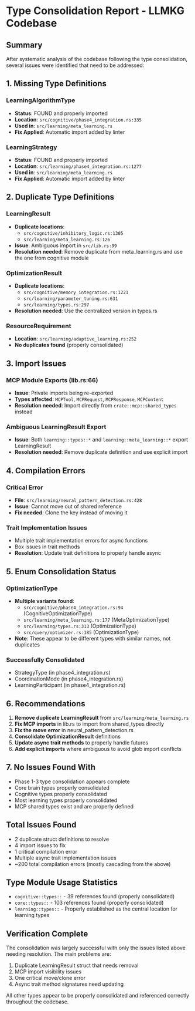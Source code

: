 # Type Consolidation Report - LLMKG Codebase

## Summary
After systematic analysis of the codebase following the type consolidation, several issues were identified that need to be addressed:

## 1. Missing Type Definitions

### LearningAlgorithmType
- **Status**: FOUND and properly imported
- **Location**: `src/cognitive/phase4_integration.rs:335`
- **Used in**: `src/learning/meta_learning.rs`
- **Fix Applied**: Automatic import added by linter

### LearningStrategy
- **Status**: FOUND and properly imported
- **Location**: `src/learning/phase4_integration.rs:1277`
- **Used in**: `src/learning/meta_learning.rs`
- **Fix Applied**: Automatic import added by linter

## 2. Duplicate Type Definitions

### LearningResult
- **Duplicate locations**:
  - `src/cognitive/inhibitory_logic.rs:1305`
  - `src/learning/meta_learning.rs:126`
- **Issue**: Ambiguous import in `src/lib.rs:99`
- **Resolution needed**: Remove duplicate from meta_learning.rs and use the one from cognitive module

### OptimizationResult
- **Duplicate locations**:
  - `src/cognitive/memory_integration.rs:1221`
  - `src/learning/parameter_tuning.rs:631`
  - `src/learning/types.rs:297`
- **Resolution needed**: Use the centralized version in types.rs

### ResourceRequirement
- **Location**: `src/learning/adaptive_learning.rs:252`
- **No duplicates found** (properly consolidated)

## 3. Import Issues

### MCP Module Exports (lib.rs:66)
- **Issue**: Private imports being re-exported
- **Types affected**: `MCPTool`, `MCPRequest`, `MCPResponse`, `MCPContent`
- **Resolution needed**: Import directly from `crate::mcp::shared_types` instead

### Ambiguous LearningResult Export
- **Issue**: Both `learning::types::*` and `learning::meta_learning::*` export LearningResult
- **Resolution needed**: Remove duplicate definition and use explicit import

## 4. Compilation Errors

### Critical Error
- **File**: `src/learning/neural_pattern_detection.rs:428`
- **Issue**: Cannot move out of shared reference
- **Fix needed**: Clone the key instead of moving it

### Trait Implementation Issues
- Multiple trait implementation errors for async functions
- Box<dyn Future> issues in trait methods
- **Resolution**: Update trait definitions to properly handle async

## 5. Enum Consolidation Status

### OptimizationType
- **Multiple variants found**:
  - `src/cognitive/phase4_integration.rs:94` (CognitiveOptimizationType)
  - `src/learning/meta_learning.rs:177` (MetaOptimizationType)
  - `src/learning/types.rs:313` (OptimizationType)
  - `src/query/optimizer.rs:185` (OptimizationType)
- **Note**: These appear to be different types with similar names, not duplicates

### Successfully Consolidated
- StrategyType (in phase4_integration.rs)
- CoordinationMode (in phase4_integration.rs)
- LearningParticipant (in phase4_integration.rs)

## 6. Recommendations

1. **Remove duplicate LearningResult** from `src/learning/meta_learning.rs`
2. **Fix MCP imports** in lib.rs to import from shared_types directly
3. **Fix the move error** in neural_pattern_detection.rs
4. **Consolidate OptimizationResult** definitions
5. **Update async trait methods** to properly handle futures
6. **Add explicit imports** where ambiguous to avoid glob import conflicts

## 7. No Issues Found With

- Phase 1-3 type consolidation appears complete
- Core brain types properly consolidated
- Cognitive types properly consolidated
- Most learning types properly consolidated
- MCP shared types exist and are properly defined

## Total Issues Found
- 2 duplicate struct definitions to resolve
- 4 import issues to fix
- 1 critical compilation error
- Multiple async trait implementation issues
- ~200 total compilation errors (mostly cascading from the above)

## Type Module Usage Statistics
- `cognitive::types::` - 39 references found (properly consolidated)
- `core::types::` - 103 references found (properly consolidated)
- `learning::types::` - Properly established as the central location for learning types

## Verification Complete
The consolidation was largely successful with only the issues listed above needing resolution. The main problems are:
1. Duplicate LearningResult struct that needs removal
2. MCP import visibility issues
3. One critical move/clone error
4. Async trait method signatures need updating

All other types appear to be properly consolidated and referenced correctly throughout the codebase.